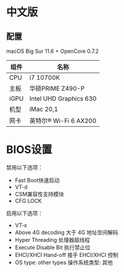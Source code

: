 # 中文版

## 配置

macOS Big Sur 11.6 + OpenCore 0.7.2

| 组件 | 名称                                   |
| ---- | -------------------------------------- |
| CPU  | i7 10700K                               |
| 主板 | 华硕PRIME Z490-P |
| iGPU | Intel UHD Graphics 630                 |
| 机型 | iMac 20,1                              |
| 网卡 | 英特尔® Wi-Fi 6 AX200            |

# BIOS设置

禁用以下选项：

- Fast Boot快速启动
- VT-d
- CSM兼容性支持模块
- CFG LOCK

启用以下选项：

- VT-x
- Above 4G decoding 大于 4G 地址空间解码
- Hyper Threading 处理器超线程
- Execute Disable Bit 执行禁止位
- EHCI/XHCI Hand-off 接手 EHCI/XHCI 控制
- OS type: other types 操作系统类型: 其他
